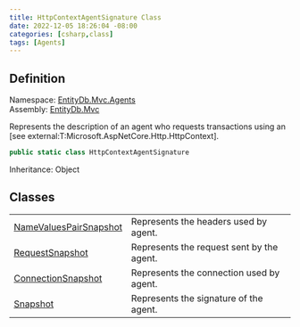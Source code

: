 ```yaml
---
title: HttpContextAgentSignature Class
date: 2022-12-05 18:26:04 -08:00
categories: [csharp,class]
tags: [Agents]
---
```


## Definition
Namespace: <a href='/posts/csharp.namespace.entitydb.mvc.agents/'>EntityDb.Mvc.Agents</a><br />
Assembly: <a href='/posts/csharp.assembly.entitydb.mvc/'>EntityDb.Mvc</a><br />

Represents the description of an agent who requests transactions using an
[see external:T:Microsoft.AspNetCore.Http.HttpContext].

```cs
public static class HttpContextAgentSignature
```
Inheritance: Object
## Classes
<table><tr><td><a href='/posts/csharp.class.entitydb.mvc.agents.httpcontextagentsignature+namevaluespairsnapshot/'>NameValuesPairSnapshot</a></td><td>
Represents the headers used by agent.
</td></tr><tr><td><a href='/posts/csharp.class.entitydb.mvc.agents.httpcontextagentsignature+requestsnapshot/'>RequestSnapshot</a></td><td>
Represents the request sent by the agent.
</td></tr><tr><td><a href='/posts/csharp.class.entitydb.mvc.agents.httpcontextagentsignature+connectionsnapshot/'>ConnectionSnapshot</a></td><td>
Represents the connection used by agent.
</td></tr><tr><td><a href='/posts/csharp.class.entitydb.mvc.agents.httpcontextagentsignature+snapshot/'>Snapshot</a></td><td>
Represents the signature of the agent.
</td></tr></table>
